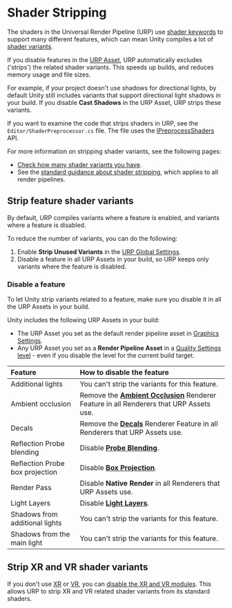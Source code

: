 # Shader Stripping

The shaders in the Universal Render Pipeline (URP) use [shader keywords](https://docs.unity3d.com/Manual/shader-keywords) to support many different features, which can mean Unity compiles a lot of [shader variants](https://docs.unity3d.com/Manual/shader-variants).

If you disable features in the [URP Asset](universalrp-asset.md), URP automatically excludes ('strips') the related shader variants. This speeds up builds, and reduces memory usage and file sizes.

For example, if your project doesn't use shadows for directional lights, by default Unity still includes variants that support directional light shadows in your build. If you disable **Cast Shadows** in the URP Asset, URP strips these variants.

If you want to examine the code that strips shaders in URP, see the `Editor/ShaderPreprocessor.cs` file. The file uses the [IPreprocessShaders](https://docs.unity3d.com/ScriptReference/Build.IPreprocessShaders.html) API.

For more information on stripping shader variants, see the following pages:

- [Check how many shader variants you have](https://docs.unity3d.com/Manual/shader-how-many-variants.html).
- See the [standard guidance about shader stripping](https://docs.unity3d.com/Manual/shader-variant-stripping.html), which applies to all render pipelines.

## Strip feature shader variants

By default, URP compiles variants where a feature is enabled, and variants where a feature is disabled.

To reduce the number of variants, you can do the following:

1. Enable **Strip Unused Variants** in the [URP Global Settings](urp-global-settings.md).
2. Disable a feature in all URP Assets in your build, so URP keeps only variants where the feature is disabled.

### Disable a feature

To let Unity strip variants related to a feature, make sure you disable it in all the URP Assets in your build.

Unity includes the following URP Assets in your build:

- The URP Asset you set as the default render pipeline asset in [Graphics Settings](https://docs.unity3d.com/Manual/class-GraphicsSettings.html).
- Any URP Asset you set as a **Render Pipeline Asset** in a [Quality Settings level](https://docs.unity3d.com/Manual/class-QualitySettings.html) - even if you disable the level for the current build target.

| **Feature** | **How to disable the feature** |
| :-- | :-- |
| Additional lights | You can't strip the variants for this feature. |
| Ambient occlusion | Remove the [**Ambient Occlusion**](post-processing-ssao.md) Renderer Feature in all Renderers that URP Assets use. |
| Decals | Remove the [**Decals**](renderer-feature-decal.md) Renderer Feature in all Renderers that URP Assets use. |
| Reflection Probe blending | Disable [**Probe Blending**](lighting/reflection-probes.md). |
| Reflection Probe box projection | Disable [**Box Projection**](lighting/reflection-probes.md). |
| Render Pass | Disable **Native Render** in all Renderers that URP Assets use. |
| Light Layers | Disable [**Light Layers**](features/light-layers.md). |
| Shadows from additional lights | You can't strip the variants for this feature. |
| Shadows from the main light | You can't strip the variants for this feature. |

## Strip XR and VR shader variants

If you don't use [XR](https://docs.unity3d.com/Manual/XR.html) or [VR](https://docs.unity3d.com/Manual/VROverview.html), you can [disable the XR and VR modules](https://docs.unity3d.com/Documentation/Manual/upm-ui.html). This allows URP to strip XR and VR related shader variants from its standard shaders.